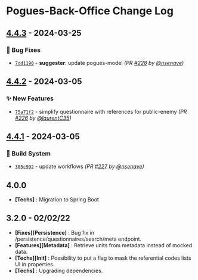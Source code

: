 # Pogues-Back-Office Change Log

## [4.4.3] - 2024-03-25
### :bug: Bug Fixes
- [`7dd1190`](https://github.com/InseeFr/Pogues-Back-Office/commit/7dd1190b5a370f415f6aee0c08318d46122db0a7) - **suggester**: update pogues-model *(PR [#228](https://github.com/InseeFr/Pogues-Back-Office/pull/228) by [@nsenave](https://github.com/nsenave))*


## [4.4.2] - 2024-03-05
### :sparkles: New Features
- [`75a71f2`](https://github.com/InseeFr/Pogues-Back-Office/commit/75a71f20b9fd99a8dbe66497e6dc44def846082f) - simplify questionnaire with references for public-enemy *(PR [#226](https://github.com/InseeFr/Pogues-Back-Office/pull/226) by [@laurentC35](https://github.com/laurentC35))*


## [4.4.1] - 2024-03-05
### :construction_worker: Build System
- [`305c992`](https://github.com/InseeFr/Pogues-Back-Office/commit/305c9926331637f019a1c26c488b1ef6e1e4483c) - update workflows *(PR [#227](https://github.com/InseeFr/Pogues-Back-Office/pull/227) by [@nsenave](https://github.com/nsenave))*


## 4.0.0
- **[Techs]** : Migration to Spring Boot

## 3.2.0 - 02/02/22

- **[Fixes][Persistence]** : Bug fix in /persistence/questionnaires/search/meta endpoint.
- **[Features][Metadata]** : Retrieve units from metadata instead of mocked data.
- **[Techs][Init]** : Possibility to put a flag to mask the referential codes lists UI in properties.
- **[Techs]** : Upgrading dependencies.

[4.4.1]: https://github.com/InseeFr/Pogues-Back-Office/compare/4.4.0...4.4.1
[4.4.2]: https://github.com/InseeFr/Pogues-Back-Office/compare/4.4.1...4.4.2
[4.4.3]: https://github.com/InseeFr/Pogues-Back-Office/compare/4.4.2...4.4.3
